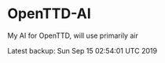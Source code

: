 # OpenTTD-AI
My AI for OpenTTD, will use primarily air

Latest backup: Sun Sep 15 02:54:01 UTC 2019
